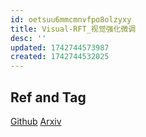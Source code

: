 ```yaml
---
id: oetsuu6mmcmnvfpo8olzyxy
title: Visual-RFT_视觉强化微调
desc: ''
updated: 1742744573987
created: 1742744532025
---
```



## Ref and Tag

[Github](https://github.com/Liuziyu77/Visual-RFT)
[Arxiv](https://arxiv.org/abs/2503.01785)